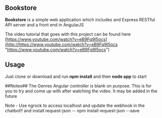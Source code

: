 ## Bookstore ##

**Bookstore** is a simple web application which includes and Express RESTful API server and a front end in AngularJS

The video tutorial that goes with this project can be found here
[https://www.youtube.com/watch?v=eB9Fq9I5ocs](http://https://www.youtube.com/watch?v=eB9Fq9I5ocs "https://www.youtube.com/watch?v=eB9Fq9I5ocs")

## Usage ##
Just clone or download and run **npm install** and then **node app** to start

##Notes##
The Genres Angular controller is blank on purpose. This is for you to try and come up with after watching the video. It may be added in the future

Note - Use ngrock to access localhost and update the webhook in the chatbot!!
and install request-json -- npm install request-json --save
